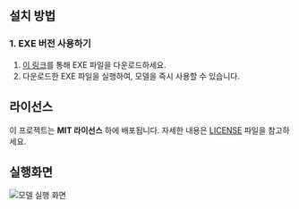 ## 설치 방법

### 1. EXE 버전 사용하기
1. [이 링크](
https://drive.google.com/file/d/1m4PPUO05-N1fPiwVjnXsOXIncSqr7Xg6/view?usp=drive_link)를 통해 EXE 파일을 다운로드하세요.
2. 다운로드한 EXE 파일을 실행하여, 모델을 즉시 사용할 수 있습니다.



## 라이선스

이 프로젝트는 **MIT 라이선스** 하에 배포됩니다. 자세한 내용은 [LICENSE](https://github.com/INSECT5386/MINDAI/blob/main/LICENCE) 파일을 참고하세요.

## 실행화면

![모델 실행 화면]()
